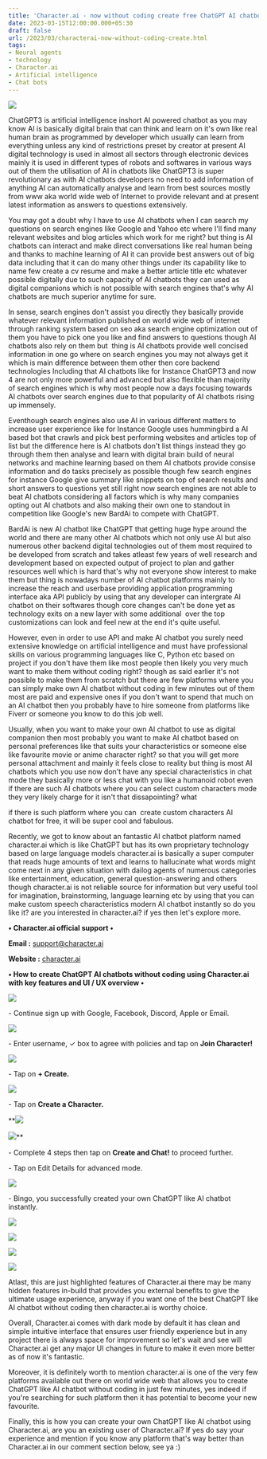 ```yaml
---
title: 'Character.ai - now without coding create free ChatGPT AI chatbots. '
date: 2023-03-15T12:00:00.000+05:30
draft: false
url: /2023/03/characterai-now-without-coding-create.html
tags: 
- Neural agents
- technology
- Character.ai
- Artificial intelligence
- Chat bots
---
```


 [![](https://lh3.googleusercontent.com/-hG3BgHaJSGY/ZB8--t2Lp0I/AAAAAAAAQxg/cpI3X2muLjEWpZEsRuwQVK-7l75tIEN5gCNcBGAsYHQ/s1600/1679769334076339-0.png)](https://lh3.googleusercontent.com/-hG3BgHaJSGY/ZB8--t2Lp0I/AAAAAAAAQxg/cpI3X2muLjEWpZEsRuwQVK-7l75tIEN5gCNcBGAsYHQ/s1600/1679769334076339-0.png) 

  

  

ChatGPT3 is artificial intelligence inshort AI powered chatbot as you may know AI is basically digital brain that can think and learn on it's own like real human brain as programmed by developer which usually can learn from everything unless any kind of restrictions preset by creator at present AI digital technology is used in almost all sectors through electronic devices mainly it is used in different types of robots and softwares in various ways out of them the utilisation of AI in chatbots like ChatGPT3 is super revolutionary as with AI chatbots developers no need to add information of anything AI can automatically analyse and learn from best sources mostly from www aka world wide web of Internet to provide relevant and at present latest information as answers to questions extensively.

  

You may got a doubt why I have to use AI chatbots when I can search my questions on search engines like Google and Yahoo etc where I'll find many relevant websites and blog articles which work for me right? but thing is AI chatbots can interact and make direct conversations like real human being and thanks to machine learning of AI it can provide best answers out of big data including that it can do many other things under its capability like to name few create a cv resume and make a better article title etc whatever possible digitally due to such capacity of AI chatbots they can used as digital companions which is not possible with search engines that's why AI chatbots are much superior anytime for sure.

  

In sense, search engines don't assist you directly they basically provide whatever relevant information published on world wide web of internet through ranking system based on seo aka search engine optimization out of them you have to pick one you like and find answers to questions though AI chatbots also rely on them but  thing is AI chatbots provide well concised information in one go where on search engines you may not always get it which is main difference between them other then core backend technologies Including that AI chatbots like for Instance ChatGPT3 and now 4 are not only more powerful and advanced but also flexible than majority of search engines which is why most people now a days focusing towards AI chatbots over search engines due to that popularity of AI chatbots rising up immensely.

  

Eventhough search engines also use AI in various different matters to increase user experience like for Instance Google uses hummingbird a AI based bot that crawls and pick best performing websites and articles top of list but the difference here is AI chatbots don't list things instead they go through them then analyse and learn with digital brain build of neural networks and machine learning based on them AI chatbots provide consise information and do tasks precisely as possible though few search engines for instance Google give summary like snippets on top of search results and short answers to questions yet still right now search engines are not able to beat AI chatbots considering all factors which is why many companies opting out AI chatbots and also making their own one to standout in competition like Google's new BardAi to compete with ChatGPT.

  

BardAi is new AI chatbot like ChatGPT that getting huge hype around the world and there are many other AI chatbots which not only use AI but also numerous other backend digital technologies out of them most required to be developed from scratch and takes atleast few years of well research and development based on expected output of project to plan and gather resources well which is hard that's why not everyone show interest to make them but thing is nowadays number of AI chatbot platforms mainly to increase the reach and userbase providing application programming interface aka API publicly by using that any developer can intergrate AI chatbot on their softwares though core changes can't be done yet as technology exits on a new layer with some additional  over the top customizations can look and feel new at the end it's quite useful.

  

However, even in order to use API and make AI chatbot you surely need extensive knowledge on artificial intelligence and must have professional skills on various programming languages like C, Python etc based on project if you don't have them like most people then likely you very much want to make them without coding right? though as said earlier it's not possible to make them from scratch but there are few platforms where you can simply make own AI chatbot without coding in few minutes out of them most are paid and expensive ones if you don't want to spend that much on an AI chatbot then you probably have to hire someone from platforms like Fiverr or someone you know to do this job well.

  

Usually, when you want to make your own AI chatbot to use as digital companion then most probably you want to make AI chatbot based on personal preferences like that suits your characteristics or someone else like favourite movie or anime character right? so that you will get more personal attachment and mainly it feels close to reality but thing is most AI chatbots which you use now don't have any special characteristics in chat mode they basically more or less chat with you like a humanoid robot even if there are such AI chatbots where you can select custom characters mode they very likely charge for it isn't that dissapointing? what 

if there is such platform where you can  create custom characters AI chatbot for free, it will be super cool and fabulous.

  

Recently, we got to know about an fantastic AI chatbot platform named character.ai which is like ChatGPT but has its own proprietary technology based on large language models character.ai is basically a super computer that reads huge amounts of text and learns to hallucinate what words might come next in any given situation with dailog agents of numerous categories like entertainment, education, general question-answering and others though character.ai is not reliable source for information but very useful tool for imagination, brainstorming, language learning etc by using that you can make custom speech characteristics modern AI chatbot instantly so do you like it? are you interested in character.ai? if yes then let's explore more.

  

**• Character.ai official support •**

**Email :** [support@character.ai](mailto:support@character.ai)

**Website :** [character.ai](http://character.ai)

**• How to create ChatGPT AI chatbots without coding using Character.ai with key features and UI / UX overview •**

 [![](https://lh3.googleusercontent.com/-oZJZXFQTjCE/ZCBlHqDBeSI/AAAAAAAAQyQ/WkgAQTreUj0LnNoZ4Jq4LX7SxOD_Zg-uQCNcBGAsYHQ/s1600/1679844634356164-0.png)](https://lh3.googleusercontent.com/-oZJZXFQTjCE/ZCBlHqDBeSI/AAAAAAAAQyQ/WkgAQTreUj0LnNoZ4Jq4LX7SxOD_Zg-uQCNcBGAsYHQ/s1600/1679844634356164-0.png) 

  

\- Continue sign up with Google, Facebook, Discord, Apple or Email.  

  

 [![](https://lh3.googleusercontent.com/-4EVb4m6Wcyo/ZCBlGjuNHBI/AAAAAAAAQyM/ucHb7jwdajgSERC5ZWK0p9HQHLKfdQN0QCNcBGAsYHQ/s1600/1679844630197655-1.png)](https://lh3.googleusercontent.com/-4EVb4m6Wcyo/ZCBlGjuNHBI/AAAAAAAAQyM/ucHb7jwdajgSERC5ZWK0p9HQHLKfdQN0QCNcBGAsYHQ/s1600/1679844630197655-1.png) 

  

\- Enter username, ✓ box to agree with policies and tap on **Join Character!**

 **[![](https://lh3.googleusercontent.com/-miHWoTkEWhM/ZCBlFsdbk5I/AAAAAAAAQyI/PX8cQc-9OJ8yuV3cZmPg_AUShXZeh_PswCNcBGAsYHQ/s1600/1679844627098618-2.png)](https://lh3.googleusercontent.com/-miHWoTkEWhM/ZCBlFsdbk5I/AAAAAAAAQyI/PX8cQc-9OJ8yuV3cZmPg_AUShXZeh_PswCNcBGAsYHQ/s1600/1679844627098618-2.png)** 

\- Tap on **\+ Create.**

 **[![](https://lh3.googleusercontent.com/-busa1Aoqtl8/ZCBlExp6FBI/AAAAAAAAQyE/XkqpmLsp2o4jOmmp1m6IrUC0m4BIUplRQCNcBGAsYHQ/s1600/1679844624406352-3.png)](https://lh3.googleusercontent.com/-busa1Aoqtl8/ZCBlExp6FBI/AAAAAAAAQyE/XkqpmLsp2o4jOmmp1m6IrUC0m4BIUplRQCNcBGAsYHQ/s1600/1679844624406352-3.png)** 

\- Tap on **Create a Character.**

 **[![](https://lh3.googleusercontent.com/-ZGbPz-dbM64/ZCBlED5nPvI/AAAAAAAAQyA/24gj_mUaTsg7STzx0YsfE4vOOP9UWfPIgCNcBGAsYHQ/s1600/1679844621400082-4.png)](https://lh3.googleusercontent.com/-ZGbPz-dbM64/ZCBlED5nPvI/AAAAAAAAQyA/24gj_mUaTsg7STzx0YsfE4vOOP9UWfPIgCNcBGAsYHQ/s1600/1679844621400082-4.png) 

 [![](https://lh3.googleusercontent.com/-OYxviPaUsPk/ZCBlDcf8UAI/AAAAAAAAQx8/wwBqllVPs5AVDV4k833X-aSmRQ6sKIAqQCNcBGAsYHQ/s1600/1679844618033654-5.png)](https://lh3.googleusercontent.com/-OYxviPaUsPk/ZCBlDcf8UAI/AAAAAAAAQx8/wwBqllVPs5AVDV4k833X-aSmRQ6sKIAqQCNcBGAsYHQ/s1600/1679844618033654-5.png)** 

\- Complete 4 steps then tap on **Create and Chat!** to proceed further.

  

\- Tap on Edit Details for advanced mode.

  

 [![](https://lh3.googleusercontent.com/-UGscmDF1R8M/ZCBlClSscXI/AAAAAAAAQx4/l4ubcTILwJQZ6kJsn6jFzEz7ENz2u-H8ACNcBGAsYHQ/s1600/1679844614913295-6.png)](https://lh3.googleusercontent.com/-UGscmDF1R8M/ZCBlClSscXI/AAAAAAAAQx4/l4ubcTILwJQZ6kJsn6jFzEz7ENz2u-H8ACNcBGAsYHQ/s1600/1679844614913295-6.png) 

  

\- Bingo, you successfully created your own ChatGPT like AI chatbot instantly.

  

 [![](https://lh3.googleusercontent.com/-ngtAlhiMRH4/ZCBlB3QTV7I/AAAAAAAAQx0/P7iohvln6PIOoE8OuefkFbCr0pKv15qAACNcBGAsYHQ/s1600/1679844612154857-7.png)](https://lh3.googleusercontent.com/-ngtAlhiMRH4/ZCBlB3QTV7I/AAAAAAAAQx0/P7iohvln6PIOoE8OuefkFbCr0pKv15qAACNcBGAsYHQ/s1600/1679844612154857-7.png) 

 [![](https://lh3.googleusercontent.com/-rZqwWIcNpVE/ZCBlBFLeSwI/AAAAAAAAQxw/ZNOPIZlWPSoDxZomVEoybPdPp5QJR-7dwCNcBGAsYHQ/s1600/1679844609315852-8.png)](https://lh3.googleusercontent.com/-rZqwWIcNpVE/ZCBlBFLeSwI/AAAAAAAAQxw/ZNOPIZlWPSoDxZomVEoybPdPp5QJR-7dwCNcBGAsYHQ/s1600/1679844609315852-8.png) 

 [![](https://lh3.googleusercontent.com/-KKJJ_hOsfCc/ZCBlAY1EIqI/AAAAAAAAQxs/rbxgbNygua4Hdi8b1jLmopsJOXDJpwmPwCNcBGAsYHQ/s1600/1679844606115110-9.png)](https://lh3.googleusercontent.com/-KKJJ_hOsfCc/ZCBlAY1EIqI/AAAAAAAAQxs/rbxgbNygua4Hdi8b1jLmopsJOXDJpwmPwCNcBGAsYHQ/s1600/1679844606115110-9.png) 

 [![](https://lh3.googleusercontent.com/-IJi8ivQ_r2I/ZCBk_stBcyI/AAAAAAAAQxo/sIC3DNE2Xek2EnUqIvfus-MvszPA338dACNcBGAsYHQ/s1600/1679844601954129-10.png)](https://lh3.googleusercontent.com/-IJi8ivQ_r2I/ZCBk_stBcyI/AAAAAAAAQxo/sIC3DNE2Xek2EnUqIvfus-MvszPA338dACNcBGAsYHQ/s1600/1679844601954129-10.png) 

  

Atlast, this are just highlighted features of Character.ai there may be many hidden features in-build that provides you external benefits to give the ultimate usage experience, anyway if you want one of the best ChatGPT like AI chatbot without coding then character.ai is worthy choice.

  

Overall, Character.ai comes with dark mode by default it has clean and simple intuitive interface that ensures user friendly experience but in any project there is always space for improvement so let's wait and see will Character.ai get any major UI changes in future to make it even more better as of now it's fantastic.

  

Moreover, it is definitely worth to mention character.ai is one of the very few platforms available out there on world wide web that allows you to create ChatGPT like AI chatbot without coding in just few minutes, yes indeed if you're searching for such platform then it has potential to become your new favourite.

  

Finally, this is how you can create your own ChatGPT like AI chatbot using Character.ai, are you an existing user of Character.ai? If yes do say your experience and mention if you know any platform that's way better than Character.ai in our comment section below, see ya :)